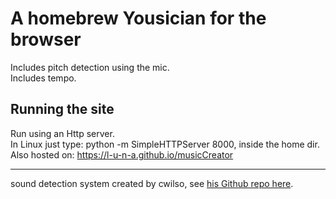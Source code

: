 # A homebrew Yousician for the browser

Includes pitch detection using the mic.<br />
Includes tempo.

## Running the site

Run using an Http server.<br />
In Linux just type: python -m SimpleHTTPServer 8000, inside the home dir.<br />
Also hosted on: https://l-u-n-a.github.io/musicCreator

---

sound detection system created by cwilso, see [his Github repo here](https://github.com/cwilso/PitchDetect).
